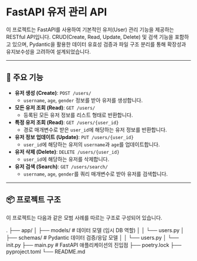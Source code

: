 # FastAPI 유저 관리 API

이 프로젝트는 FastAPI를 사용하여 기본적인 유저(User) 관리 기능을 제공하는 RESTful API입니다.
CRUD(Create, Read, Update, Delete) 및 검색 기능을 포함하고 있으며, Pydantic을 활용한 데이터 유효성 검증과 파일 구조 분리를 통해 확장성과 유지보수성을 고려하여 설계되었습니다.

---

## 🚀 주요 기능

-   **유저 생성 (Create)**: `POST /users/`
    -   `username`, `age`, `gender` 정보를 받아 유저를 생성합니다.
-   **모든 유저 조회 (Read)**: `GET /users/`
    -   등록된 모든 유저 정보를 리스트 형태로 반환합니다.
-   **특정 유저 조회 (Read)**: `GET /users/{user_id}`
    -   경로 매개변수로 받은 `user_id`에 해당하는 유저 정보를 반환합니다.
-   **유저 정보 업데이트 (Update)**: `PUT /users/{user_id}`
    -   `user_id`에 해당하는 유저의 `username`과 `age`를 업데이트합니다.
-   **유저 삭제 (Delete)**: `DELETE /users/{user_id}`
    -   `user_id`에 해당하는 유저를 삭제합니다.
-   **유저 검색 (Search)**: `GET /users/search/`
    -   `username`, `age`, `gender`를 쿼리 매개변수로 받아 유저를 검색합니다.

---

## 📦 프로젝트 구조

이 프로젝트는 다음과 같은 모범 사례를 따르는 구조로 구성되어 있습니다.

.
├── app/
│   ├── models/           # 데이터 모델 (임시 DB 역할)
│   │   └── users.py
│   ├── schemas/          # Pydantic 데이터 검증/응답 모델
│   │   └── users.py
│   └── init.py
├── main.py               # FastAPI 애플리케이션의 진입점
├── poetry.lock
├── pyproject.toml
└── README.md